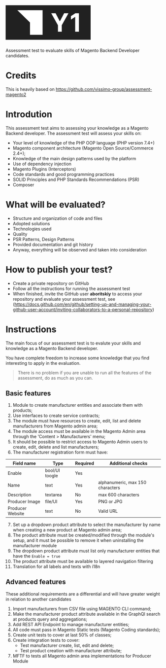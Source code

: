 ![Y1 Digital AG](./y1.logo.png)
=======

Assessment test to evaluate skills of Magento Backend Developer candidates.

# Credits

This is heavily based on https://github.com/vissimo-group/assessment-magento2

# Introdution

This assessment test aims to assessing your knowledge as a Magento Backend developer. The assessment test will assess your skills on:

- Your level of knowledge of the PHP OOP language (PHP version 7.4+)
- Magento component architecture (Magento Open Source/Commerce 2.4+);
- Knowledge of the main design patterns used by the platform
- Use of dependency injection
- Magento Plugins (Interceptors)
- Code standards and good programming practices
- SOLID Principles and PHP Standards Recommendations (PSR)
- Composer

# What will be evaluated?

- Structure and organization of code and files
- Adopted solutions
- Technologies used
- Quality
- PSR Patterns, Design Patterns
- Provided documentation and git history
- Anyway, everything will be observed and taken into consideration

# How to publish your test?

- Create a private repository on GitHub
- Follow all the instructions for running the assessment test
- When finished, invite the GitHub user **aboritskiy** to access your repository and evaluate your assessment test, see
  (https://docs.github.com/en/github/setting-up-and-managing-your-github-user-account/inviting-collaborators-to-a-personal-repository)

# Instructions

The main focus of our assessment test is to evalute your skills and knowledge as a Magento Backend developer.

You have complete freedom to increase some knowledge that you find interesting to apply in the evaluation.

> There is no problem if you are unable to run all the features of the assessment, do as much as you can.

## Basic features

 1. Module to create manufacturer entities and associate them with products;
 2. Use interfaces to create service contracts;
 3. The module must have resources to create, edit, list and delete manufacturers from Magento admin area;
 4. The module access must be available in the Magento Admin area through the 'Content > Manufacturers' menu;
 5. It should be possible to restrict access to Magento Admin users to create, edit, delete and list manufacturers;
 6. The manufacturer registration form must have:

| Field name       | Type        | Required | Additional checks                |
|------------------|-------------|----------|----------------------------------|
| Enable           | bool/UI toogle | Yes      |                                  |
| Name             | text        | Yes      | alphanumeric, max 150 characters |
| Description      | textarea    | No       | max 600 characters               |
| Producer Image   | file/UI     | Yes      | PNG or JPG                       |
| Producer Website | text        | No       | Valid URL                        |

 7. Set up a dropdown product attribute to select the manufacturer by name when creating a new product at Magento admin area;
 8. The product attribute must be created/modified through the module's setup, and it must be possible to remove it when uninstalling the manufacturer module
 9. The dropdown product attribute must list only manufacturer entities that have the `Enable = true`
 10. The product attribute must be available to layered navigation filtering
 11. Translation for all labels and texts with i18n

## Advanced features

These additional requirements are a differential and will have greater weight in relation to another candidates

 1. Import manufacturers from CSV file using MAGENTO CLI command;
 2. Make the manufacturer product attribute available in the GraphQl search at products query and aggregations;
 3. Add REST API Endpoint to manage manufacturer entities;
 3. All code must pass in Magento Static tests (Magento Coding standards);
 4. Create unit tests to cover at last 50% of classes;
 5. Create integration tests to cover:
	 - Test manufacturer create, list, edit and delete;
	 - Test product creation with manufacturer attribute;
 6. MFTF to tests all Magento admin area implementations for Producer Module
